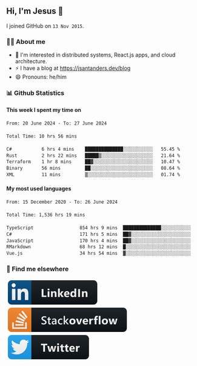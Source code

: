 ## Hi, I'm Jesus 👋

I joined GitHub on `13 Nov 2015`.

<!-- Talking about you -->

### 👨‍💻 About me

- 👦 I'm interested in distributed systems, React.js apps, and cloud architecture.
- ⚡️ I have a blog at <https://jsantanders.dev/blog>
- 😄 Pronouns: he/him

### 📊 Github Statistics

#### This week I spent my time on

<!--START_SECTION:weekly-->

```txt
From: 20 June 2024 - To: 27 June 2024

Total Time: 10 hrs 56 mins

C#           6 hrs 4 mins    ██████████████░░░░░░░░░░░   55.45 %
Rust         2 hrs 22 mins   █████▒░░░░░░░░░░░░░░░░░░░   21.64 %
Terraform    1 hr 8 mins     ██▓░░░░░░░░░░░░░░░░░░░░░░   10.47 %
Binary       56 mins         ██░░░░░░░░░░░░░░░░░░░░░░░   08.64 %
XML          11 mins         ▒░░░░░░░░░░░░░░░░░░░░░░░░   01.74 %
```

<!--END_SECTION:weekly-->

#### My most used languages

<!--START_SECTION:alltime-->

```txt
From: 15 December 2020 - To: 26 June 2024

Total Time: 1,536 hrs 19 mins

TypeScript                 854 hrs 9 mins  ██████████████░░░░░░░░░░░   55.60 %
C#                         171 hrs 5 mins  ██▓░░░░░░░░░░░░░░░░░░░░░░   11.14 %
JavaScript                 170 hrs 4 mins  ██▓░░░░░░░░░░░░░░░░░░░░░░   11.07 %
RMarkdown                  68 hrs 12 mins  █░░░░░░░░░░░░░░░░░░░░░░░░   04.44 %
Vue.js                     34 hrs 54 mins  ▓░░░░░░░░░░░░░░░░░░░░░░░░   02.27 %
```

<!--END_SECTION:alltime-->

### 📢 Find me elsewhere

<p>
  <a target="_blank" href="https://linkedin.com/in/jsantanders">
    <img src="https://github.com/jsantanders/jsantanders/blob/master/img/linkedin.svg" alt="LinkedIn" style="vertical-align:top; margin:4px">
  </a>
  
  <a target="_blank" href="https://stackoverflow.com/users/7318331/jesus-santander">
    <img src="https://github.com/jsantanders/jsantanders/blob/master/img/stackoverflow.svg" alt="StackOverflow" style="vertical-align:top; margin:4px">
  </a>
  
  <a target="_blank" href="http://twitter.com/jsantanders">
    <img src="https://github.com/jsantanders/jsantanders/blob/master/img/twitter.svg" alt="Twitter" style="vertical-align:top; margin:4px">
  </a>
</p>
